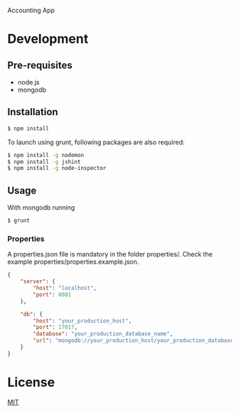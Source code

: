 Accounting App

# Development

## Pre-requisites

* node.js
* mongodb

## Installation

```bash
$ npm install
```

To launch using grunt, following packages are also required:
```bash
$ npm install -g nodemon
$ npm install -g jshint
$ npm install -g node-inspector
```

## Usage

With mongodb running

```bash
$ grunt
```

### Properties

A properties.json file is mandatory in the folder properties/.
Check the example properties/properties.example.json.

```json
{
	"server": {
		"host": "localhost",
		"port": 8081
	},

	"db": {
		"host": "your_production_host",
		"port": 27017,
		"database": "your_production_database_name",
		"url": "mongodb://your_production_host/your_production_database_name"
	}
}
```


# License

  [MIT](LICENSE)
